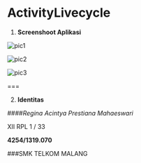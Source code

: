 # ActivityLivecycle

1. **Screenshoot Aplikasi**

  ![pic1](https://cloud.githubusercontent.com/assets/22065791/19178412/a6b88458-8c7c-11e6-9b68-c589797ef1bd.png)
  
  ![pic2](https://cloud.githubusercontent.com/assets/22065791/19179045/627de402-8c83-11e6-9ed8-1d89b3a4b57d.png)
  
  ![pic3](https://cloud.githubusercontent.com/assets/22065791/19216975/63e9d06a-8dfc-11e6-9bf1-06718a616f7b.png)
  
  ===

2. **Identitas**

 ####*Regina Acintya Prestiana Mahaeswari*

 XII RPL 1 / 33
 
 **4254/1319.070**
 
 ###SMK TELKOM MALANG
